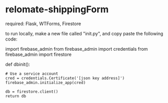 # relomate-shippingForm

required: Flask, WTForms, Firestore

to run locally, make a new file called "init.py", and copy paste the following code:

import firebase_admin
from firebase_admin import credentials
from firebase_admin import firestore

def dbinit():

    # Use a service account
    cred = credentials.Certificate('[json key address]')
    firebase_admin.initialize_app(cred)

    db = firestore.client()
    return db

